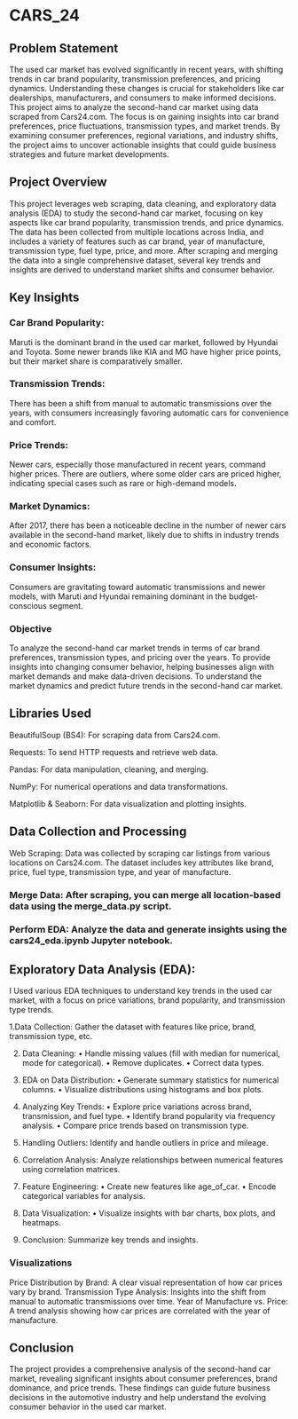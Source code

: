# CARS_24
## Problem Statement
The used car market has evolved significantly in recent years, with shifting trends in car brand popularity, transmission preferences, and pricing dynamics. Understanding these changes is crucial for stakeholders like car dealerships, manufacturers, and consumers to make informed decisions. This project aims to analyze the second-hand car market using data scraped from Cars24.com. The focus is on gaining insights into car brand preferences, price fluctuations, transmission types, and market trends. By examining consumer preferences, regional variations, and industry shifts, the project aims to uncover actionable insights that could guide business strategies and future market developments.
## Project Overview
This project leverages web scraping, data cleaning, and exploratory data analysis (EDA) to study the second-hand car market, focusing on key aspects like car brand popularity, transmission trends, and price dynamics. The data has been collected from multiple locations across India, and includes a variety of features such as car brand, year of manufacture, transmission type, fuel type, price, and more. After scraping and merging the data into a single comprehensive dataset, several key trends and insights are derived to understand market shifts and consumer behavior.

## Key Insights
### Car Brand Popularity:

Maruti is the dominant brand in the used car market, followed by Hyundai and Toyota.
Some newer brands like KIA and MG have higher price points, but their market share is comparatively smaller.
### Transmission Trends:

There has been a shift from manual to automatic transmissions over the years, with consumers increasingly favoring automatic cars for convenience and comfort.
### Price Trends:

Newer cars, especially those manufactured in recent years, command higher prices.
There are outliers, where some older cars are priced higher, indicating special cases such as rare or high-demand models.
### Market Dynamics:

After 2017, there has been a noticeable decline in the number of newer cars available in the second-hand market, likely due to shifts in industry trends and economic factors.
### Consumer Insights:

Consumers are gravitating toward automatic transmissions and newer models, with Maruti and Hyundai remaining dominant in the budget-conscious segment.
### Objective
To analyze the second-hand car market trends in terms of car brand preferences, transmission types, and pricing over the years.
To provide insights into changing consumer behavior, helping businesses align with market demands and make data-driven decisions.
To understand the market dynamics and predict future trends in the second-hand car market.
## Libraries Used
BeautifulSoup (BS4): For scraping data from Cars24.com.

Requests: To send HTTP requests and retrieve web data.

Pandas: For data manipulation, cleaning, and merging.

NumPy: For numerical operations and data transformations.

Matplotlib & Seaborn: For data visualization and plotting insights.
## Data Collection and Processing

Web Scraping: Data was collected by scraping car listings from various locations on Cars24.com. The dataset includes key attributes like brand, price, fuel type, transmission type, and year of manufacture.

### Merge Data: After scraping, you can merge all location-based data using the merge_data.py script.

### Perform EDA: Analyze the data and generate insights using the cars24_eda.ipynb Jupyter notebook.

## Exploratory Data Analysis (EDA):
I Used various EDA techniques to understand key trends in the used car market, with a focus on price variations, brand popularity, and transmission type trends.

1.Data Collection: Gather the dataset with features like price, brand, transmission type, etc.
	
2.	Data Cleaning:
	•	Handle missing values (fill with median for numerical, mode for categorical).
	•	Remove duplicates.
	•	Correct data types.
	
3.	EDA on Data Distribution:
	•	Generate summary statistics for numerical columns.
	•	Visualize distributions using histograms and box plots.
	
4.	Analyzing Key Trends:
	•	Explore price variations across brand, transmission, and fuel type.
	•	Identify brand popularity via frequency analysis.
	•	Compare price trends based on transmission type.
	
5.	Handling Outliers: Identify and handle outliers in price and mileage.
	
6.	Correlation Analysis: Analyze relationships between numerical features using correlation matrices.
	
7.	Feature Engineering:
	•	Create new features like age_of_car.
	•	Encode categorical variables for analysis.
	
8.	Data Visualization:
	•	Visualize insights with bar charts, box plots, and heatmaps.
	
9.	Conclusion: Summarize key trends and insights.


### Visualizations
Price Distribution by Brand: A clear visual representation of how car prices vary by brand.
Transmission Type Analysis: Insights into the shift from manual to automatic transmissions over time.
Year of Manufacture vs. Price: A trend analysis showing how car prices are correlated with the year of manufacture.
## Conclusion
The project provides a comprehensive analysis of the second-hand car market, revealing significant insights about consumer preferences, brand dominance, and price trends. These findings can guide future business decisions in the automotive industry and help understand the evolving consumer behavior in the used car market.
